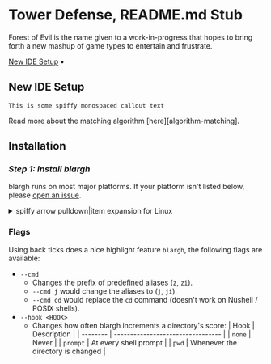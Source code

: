 <!-- markdownlint-configure-file {
  "MD013": {
    "code_blocks": false,
    "tables": false
  },
  "MD033": false,
  "MD041": false
} -->

# Tower Defense, README.md Stub

<!-- shield.io or badgen.net for interesting badges
[![Downloads][downloads-badge]][releases] 

add at bottom:
[downloads-badge]: https://img.shields.io/github/downloads/ajeetdsouza/zoxide/total


![Godot Engine](https://img.shields.io/badge/GODOT-%23FFFFFF.svg?style=for-the-badge&logo=godot-engine)
![GitHub](https://img.shields.io/badge/github-%23121011.svg?style=for-the-badge&logo=github&logoColor=white)
-->

Forest of Evil is the name given to a work-in-progress that hopes to bring forth a new mashup of game types to entertain and frustrate.

[New IDE Setup](#new-ide-setup) •

## New IDE Setup

```This is some spiffy monospaced callout text```

Read more about the matching algorithm [here][algorithm-matching].

## Installation

### *Step 1: Install blargh*

blargh runs on most major platforms. If your platform isn't listed below,
please [open an issue][issues].

<details>
<summary>spiffy arrow pulldown|item expansion for Linux</summary>

To install blargh, run this command in your terminal:

```sh
curl -sS https://someurl.com/blargh | bash
```

Alternatively, you can use a package manager:

| Distribution       | Repository              | Instructions                                                                                   |
| ------------------ | ----------------------- | ---------------------------------------------------------------------------------------------- |
| ***Any***          | **[blargh]**         | `blargh`                                                                |

</details>

### Flags

Using back ticks does a nice highlight feature `blargh`, the following flags are available:

- `--cmd`
  - Changes the prefix of predefined aliases (`z`, `zi`).
  - `--cmd j` would change the aliases to (`j`, `ji`).
  - `--cmd cd` would replace the `cd` command (doesn't work on Nushell / POSIX shells).
- `--hook <HOOK>`
  - Changes how often blargh increments a directory's score:
    | Hook     | Description                       |
    | -------- | --------------------------------- |
    | `none`   | Never                             |
    | `prompt` | At every shell prompt             |
    | `pwd`    | Whenever the directory is changed |


<!-- This is how you hyper link with an in-place shortcode -->    
[algorithm-aging]: https://github.com/ajeetdsouza/zoxide/wiki/Algorithm#aging
[issues]: https://github.com/ajeetdsouza/zoxide/issues/new
